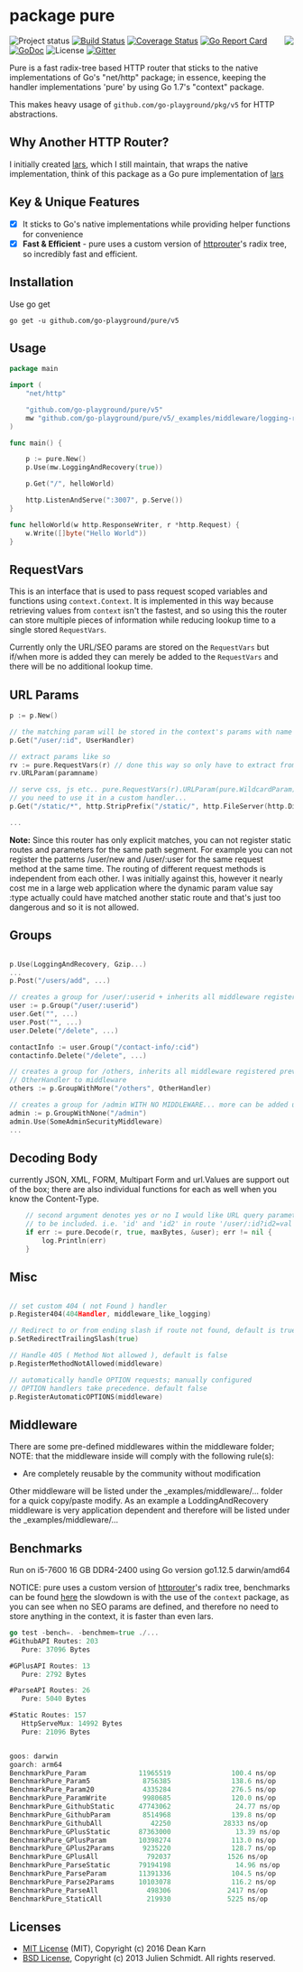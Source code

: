 package pure
============
<img align="right" src="https://raw.githubusercontent.com/go-playground/pure/master/logo.png">![Project status](https://img.shields.io/badge/version-5.3.0-green.svg)
[![Build Status](https://travis-ci.org/go-playground/pure.svg?branch=master)](https://travis-ci.org/go-playground/pure)
[![Coverage Status](https://coveralls.io/repos/github/go-playground/pure/badge.svg?branch=master)](https://coveralls.io/github/go-playground/pure?branch=master)
[![Go Report Card](https://goreportcard.com/badge/github.com/go-playground/pure)](https://goreportcard.com/report/github.com/go-playground/pure)
[![GoDoc](https://godoc.org/github.com/go-playground/pure?status.svg)](https://pkg.go.dev/github.com/go-playground/pure)
![License](https://img.shields.io/dub/l/vibe-d.svg)
[![Gitter](https://badges.gitter.im/go-playground/pure.svg)](https://gitter.im/go-playground/pure?utm_source=badge&utm_medium=badge&utm_campaign=pr-badge)

Pure is a fast radix-tree based HTTP router that sticks to the native implementations of Go's "net/http" package;
in essence, keeping the handler implementations 'pure' by using Go 1.7's "context" package.

This makes heavy usage of `github.com/go-playground/pkg/v5` for HTTP abstractions.

Why Another HTTP Router?
------------------------
I initially created [lars](https://github.com/go-playground/lars), which I still maintain, that wraps the native implementation, think of this package as a Go pure implementation of [lars](https://github.com/go-playground/lars)

Key & Unique Features 
--------------
- [x] It sticks to Go's native implementations while providing helper functions for convenience
- [x] **Fast & Efficient** - pure uses a custom version of [httprouter](https://github.com/julienschmidt/httprouter)'s radix tree, so incredibly fast and efficient.

Installation
-----------

Use go get 

```shell
go get -u github.com/go-playground/pure/v5
```

Usage
------
```go
package main

import (
	"net/http"

	"github.com/go-playground/pure/v5"
	mw "github.com/go-playground/pure/v5/_examples/middleware/logging-recovery"
)

func main() {

	p := pure.New()
	p.Use(mw.LoggingAndRecovery(true))

	p.Get("/", helloWorld)

	http.ListenAndServe(":3007", p.Serve())
}

func helloWorld(w http.ResponseWriter, r *http.Request) {
	w.Write([]byte("Hello World"))
}
```

RequestVars
-----------
This is an interface that is used to pass request scoped variables and functions using `context.Context`.
It is implemented in this way because retrieving values from `context` isn't the fastest, and so using this 
the router can store multiple pieces of information while reducing lookup time to a single stored `RequestVars`.

Currently only the URL/SEO params are stored on the `RequestVars` but if/when more is added they can merely be added
to the `RequestVars` and there will be no additional lookup time.

URL Params
----------

```go
p := p.New()

// the matching param will be stored in the context's params with name "id"
p.Get("/user/:id", UserHandler)

// extract params like so
rv := pure.RequestVars(r) // done this way so only have to extract from context once, read above
rv.URLParam(paramname)

// serve css, js etc.. pure.RequestVars(r).URLParam(pure.WildcardParam) will return the remaining path if 
// you need to use it in a custom handler...
p.Get("/static/*", http.StripPrefix("/static/", http.FileServer(http.Dir("static"))).ServeHTTP)

...
```

**Note:** Since this router has only explicit matches, you can not register static routes and parameters for the same path segment. For example you can not register the patterns /user/new and /user/:user for the same request method at the same time. The routing of different request methods is independent from each other. I was initially against this, however it nearly cost me in a large web application where the dynamic param value say :type actually could have matched another static route and that's just too dangerous and so it is not allowed.

Groups
-----
```go

p.Use(LoggingAndRecovery, Gzip...)
...
p.Post("/users/add", ...)

// creates a group for /user/:userid + inherits all middleware registered previously by p
user := p.Group("/user/:userid")
user.Get("", ...)
user.Post("", ...)
user.Delete("/delete", ...)

contactInfo := user.Group("/contact-info/:cid")
contactinfo.Delete("/delete", ...)

// creates a group for /others, inherits all middleware registered previously by p + adds 
// OtherHandler to middleware
others := p.GroupWithMore("/others", OtherHandler)

// creates a group for /admin WITH NO MIDDLEWARE... more can be added using admin.Use()
admin := p.GroupWithNone("/admin")
admin.Use(SomeAdminSecurityMiddleware)
...
```

Decoding Body
-------------
currently JSON, XML, FORM, Multipart Form and url.Values are support out of the box; there are also 
individual functions for each as well when you know the Content-Type.
```go
	// second argument denotes yes or no I would like URL query parameter fields
	// to be included. i.e. 'id' and 'id2' in route '/user/:id?id2=val' should it be included.
	if err := pure.Decode(r, true, maxBytes, &user); err != nil {
		log.Println(err)
	}
```

Misc
-----
```go

// set custom 404 ( not Found ) handler
p.Register404(404Handler, middleware_like_logging)

// Redirect to or from ending slash if route not found, default is true
p.SetRedirectTrailingSlash(true)

// Handle 405 ( Method Not allowed ), default is false
p.RegisterMethodNotAllowed(middleware)

// automatically handle OPTION requests; manually configured
// OPTION handlers take precedence. default false
p.RegisterAutomaticOPTIONS(middleware)

```

Middleware
-----------
There are some pre-defined middlewares within the middleware folder; NOTE: that the middleware inside will
comply with the following rule(s):

* Are completely reusable by the community without modification

Other middleware will be listed under the _examples/middleware/... folder for a quick copy/paste modify. As an example a LoddingAndRecovery middleware is very application dependent and therefore will be listed under the _examples/middleware/...

Benchmarks
-----------
Run on i5-7600 16 GB DDR4-2400 using Go version go1.12.5 darwin/amd64

NOTICE: pure uses a custom version of [httprouter](https://github.com/julienschmidt/httprouter)'s radix tree, benchmarks can be found [here](https://github.com/deankarn/go-http-routing-benchmark/tree/pure-and-lars) the slowdown is with the use of the `context` package, as you can see when no SEO params are defined, and therefore no need to store anything in the context, it is faster than even lars.

```go
go test -bench=. -benchmem=true ./...
#GithubAPI Routes: 203
   Pure: 37096 Bytes

#GPlusAPI Routes: 13
   Pure: 2792 Bytes

#ParseAPI Routes: 26
   Pure: 5040 Bytes

#Static Routes: 157
   HttpServeMux: 14992 Bytes
   Pure: 21096 Bytes


goos: darwin
goarch: arm64
BenchmarkPure_Param             11965519               100.4 ns/op           256 B/op          1 allocs/op
BenchmarkPure_Param5             8756385               138.6 ns/op           256 B/op          1 allocs/op
BenchmarkPure_Param20            4335284               276.5 ns/op           256 B/op          1 allocs/op
BenchmarkPure_ParamWrite         9980685               120.0 ns/op           256 B/op          1 allocs/op
BenchmarkPure_GithubStatic      47743062                24.77 ns/op            0 B/op          0 allocs/op
BenchmarkPure_GithubParam        8514968               139.8 ns/op           256 B/op          1 allocs/op
BenchmarkPure_GithubAll            42250             28333 ns/op           42753 B/op        167 allocs/op
BenchmarkPure_GPlusStatic       87363000                13.39 ns/op            0 B/op          0 allocs/op
BenchmarkPure_GPlusParam        10398274               113.0 ns/op           256 B/op          1 allocs/op
BenchmarkPure_GPlus2Params       9235220               128.7 ns/op           256 B/op          1 allocs/op
BenchmarkPure_GPlusAll            792037              1526 ns/op            2816 B/op         11 allocs/op
BenchmarkPure_ParseStatic       79194198                14.96 ns/op            0 B/op          0 allocs/op
BenchmarkPure_ParseParam        11391336               104.5 ns/op           256 B/op          1 allocs/op
BenchmarkPure_Parse2Params      10103078               116.2 ns/op           256 B/op          1 allocs/op
BenchmarkPure_ParseAll            498306              2417 ns/op            4096 B/op         16 allocs/op
BenchmarkPure_StaticAll           219930              5225 ns/op               0 B/op          0 allocs/op
```

Licenses
--------
- [MIT License](https://raw.githubusercontent.com/go-playground/pure/master/LICENSE) (MIT), Copyright (c) 2016 Dean Karn
- [BSD License](https://raw.githubusercontent.com/julienschmidt/httprouter/master/LICENSE), Copyright (c) 2013 Julien Schmidt. All rights reserved.
